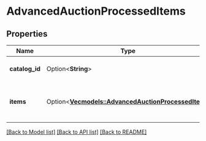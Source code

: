 # AdvancedAuctionProcessedItems

## Properties

Name | Type | Description | Notes
------------ | ------------- | ------------- | -------------
**catalog_id** | Option<**String**> | Catalog id pertaining to all items | [optional]
**items** | Option<[**Vec<models::AdvancedAuctionProcessedItem>**](AdvancedAuctionProcessedItem.md)> | Array of advanced auction processed items | [optional]

[[Back to Model list]](../README.md#documentation-for-models) [[Back to API list]](../README.md#documentation-for-api-endpoints) [[Back to README]](../README.md)


